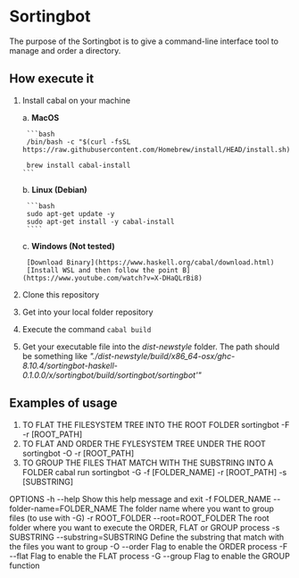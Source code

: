 # Sortingbot

The purpose of the Sortingbot is to give a command-line interface tool to manage and order a directory.



## How execute it

1. Install cabal on your machine
    
    a. 	**MacOS** 

        ```bash
		/bin/bash -c "$(curl -fsSL https://raw.githubusercontent.com/Homebrew/install/HEAD/install.sh)"
        
        brew install cabal-install 
       ```

	b. **Linux (Debian)**
        
        ```bash
		sudo apt-get update -y
		sudo apt-get install -y cabal-install
        ````
	
	c. **Windows (Not tested)**
        
        [Download Binary](https://www.haskell.org/cabal/download.html)
        [Install WSL and then follow the point B](https://www.youtube.com/watch?v=X-DHaQLrBi8)

2.  Clone this repository
3.  Get into your local folder repository
4.  Execute the command  ```cabal build```
5.  Get your executable file into the *dist-newstyle* folder. The path should be something like *"./dist-newstyle/build/x86_64-osx/ghc-8.10.4/sortingbot-haskell-0.1.0.0/x/sortingbot/build/sortingbot/sortingbot'"*

## Examples of usage 

1. TO FLAT THE FILESYSTEM TREE INTO THE ROOT FOLDER 
   sortingbot -F -r [ROOT_PATH] 
2. TO FLAT AND ORDER THE FYLESYSTEM TREE UNDER THE ROOT
   sortingbot -O -r [ROOT_PATH] 
3. TO GROUP THE FILES THAT MATCH WITH THE SUBSTRING INTO A FOLDER
   cabal run sortingbot -G -f [FOLDER_NAME] -r [ROOT_PATH] -s [SUBSTRING]


OPTIONS
  -h              --help                     Show this help message and exit
  -f FOLDER_NAME  --folder-name=FOLDER_NAME  The folder name where you want to group files (to use with -G)
  -r ROOT_FOLDER  --root=ROOT_FOLDER         The root folder where you want to execute the ORDER, FLAT or GROUP process
  -s SUBSTRING    --substring=SUBSTRING      Define the substring that match with the files you want to group
  -O              --order                    Flag to enable the ORDER process
  -F              --flat                     Flag to enable the FLAT process
  -G              --group                    Flag to enable the GROUP function